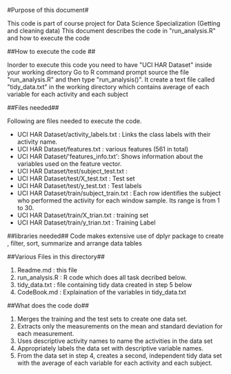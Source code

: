 #Purpose of this document#

This code is part of course project for Data Science Specialization (Getting and cleaning data)
This document describes the code in "run_analysis.R" and how to execute the code

##How to execute the code ##

Inorder to execute this code you need to have "UCI HAR Dataset" inside your working directory
Go to R command prompt source the file "run_analysis.R" and then type "run_analysis()". 
It create a text file called "tidy_data.txt" in the working directory which contains 
average of each variable for each activity and each subject

##Files needed##

Following are files needed to execute the code.

- UCI HAR Dataset/activity_labels.txt : Links the class labels with their activity name.
- UCI HAR Dataset/features.txt : various features (561 in total)
- UCI HAR Dataset/'features_info.txt': Shows information about the variables used on the feature vector.
- UCI HAR Dataset/test/subject_test.txt : 
- UCI HAR Dataset/test/X_test.txt : Test set
- UCI HAR Dataset/test/y_test.txt : Test labels
- UCI HAR Dataset/train/subject_train.txt : Each row identifies the subject who performed the activity for each window sample. Its range is from 1 to 30. 
- UCI HAR Dataset/train/X_trian.txt : training set
- UCI HAR Dataset/train/y_trian.txt : Training Label


##libraries needed##
Code makes extensive use of dplyr package to create , filter, sort, summarize and arrange data tables


##Various Files in this directory##

1. Readme.md : this file
2. run_analysis.R : R code which does all task decribed below.
3. tidy_data.txt : file containing tidy data created in step 5 below
4. CodeBook.md : Explaination of the variables in tidy_data.txt  



##What does the code do##


1. Merges the training and the test sets to create one data set.
2. Extracts only the measurements on the mean and standard deviation for each measurement. 
3. Uses descriptive activity names to name the activities in the data set
4. Appropriately labels the data set with descriptive variable names. 
5. From the data set in step 4, creates a second, independent tidy data set with the average of each variable for each activity and each subject.

